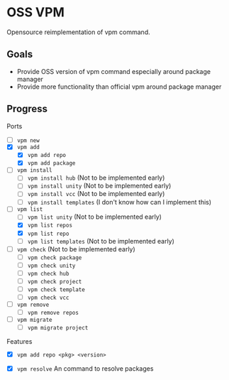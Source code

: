OSS VPM
====

Opensource reimplementation of vpm command.

## Goals

- Provide OSS version of vpm command especially around package manager
- Provide more functionality than official vpm around package manager

## Progress

Ports

- [ ] `vpm new`
- [x] `vpm add`
  - [x] `vpm add repo`
  - [x] `vpm add package`
- [ ] `vpm install`
  - [ ] `vpm install hub` (Not to be implemented early)
  - [ ] `vpm install unity` (Not to be implemented early)
  - [ ] `vpm install vcc` (Not to be implemented early)
  - [ ] `vpm install templates` (I don't know how can I implement this)
- [ ] `vpm list`
  - [ ] `vpm list unity` (Not to be implemented early)
  - [x] `vpm list repos`
  - [x] `vpm list repo`
  - [ ] `vpm list templates` (Not to be implemented early)
- [ ] `vpm check` (Not to be implemented early)
  - [ ] `vpm check package`
  - [ ] `vpm check unity`
  - [ ] `vpm check hub`
  - [ ] `vpm check project`
  - [ ] `vpm check template`
  - [ ] `vpm check vcc`
- [ ] `vpm remove`
  - [ ] `vpm remove repos`
- [ ] `vpm migrate`
  - [ ] `vpm migrate project`

Features

- [x] `vpm add repo <pkg> <version>`
- [x] `vpm resolve` An command to resolve packages

